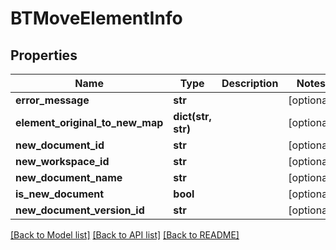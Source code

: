 # BTMoveElementInfo

## Properties
Name | Type | Description | Notes
------------ | ------------- | ------------- | -------------
**error_message** | **str** |  | [optional] 
**element_original_to_new_map** | **dict(str, str)** |  | [optional] 
**new_document_id** | **str** |  | [optional] 
**new_workspace_id** | **str** |  | [optional] 
**new_document_name** | **str** |  | [optional] 
**is_new_document** | **bool** |  | [optional] 
**new_document_version_id** | **str** |  | [optional] 

[[Back to Model list]](../README.md#documentation-for-models) [[Back to API list]](../README.md#documentation-for-api-endpoints) [[Back to README]](../README.md)


